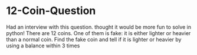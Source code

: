 # 12-Coin-Question
Had an interview with this question. thought it would be more fun to solve in python!
There are 12 coins. One of them is fake: it is either lighter or heavier than a normal coin. Find the fake coin and tell if it is lighter or heavier by using a balance within 3 times 

